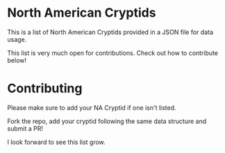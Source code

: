 # North American Cryptids
This is a list of North American Cryptids provided in a JSON file for data usage.

This list is very much open for contributions. Check out how to contribute below!

# Contributing
Please make sure to add your NA Cryptid if one isn't listed.

Fork the repo, add your cryptid following the same data structure and submit a PR!

I look forward to see this list grow.
